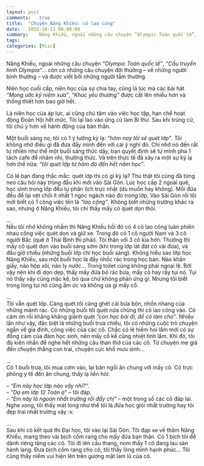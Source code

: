 ```yaml
---
layout: post
comments:   true
title:  "Chuyện Năng Khiếu: cô lao công"
date:   2015-10-11 00:00:00
summary:    Năng Khiếu, ngoài những câu chuyện “Olympic Toán quốc tế”, “Cầu truyền hình Olympia”... còn có những câu chuyện đời thường – về những người bình thường – và được viết bởi những người tầm thường.
tags:
categories: [Misc]
---
```


Năng Khiếu, ngoài những câu chuyện *“Olympic Toán quốc tế”*, *“Cầu truyền hình Olympia”*... còn có những câu chuyện đời thường – về những người bình thường – và được viết bởi những người tầm thường.

Niên học cuối cấp, niên học của sự chia tay, cũng là lúc mà các bài hát *“Mong ước kỷ niệm xưa”*, *“Khúc yêu thương”* được cất lên nhiều hơn và thống thiết hơn bao giờ hết.

Là niên học của áp lực, ai cũng chú tâm vào việc học tập, hạn chế hoạt động Đoàn Hội hết mức. Tôi lại lao vào ứng cử làm Bí thư. Sau khi trúng cử, tôi chú ý hơn về hành động của bản thân.

Một buổi sáng nọ, tôi có 1 ý tưởng kỳ lạ: *“hôm nay tôi sẽ quét lớp”*. Tôi không nhớ điều gì đã đưa đẩy mình đến với cái ý nghĩ đó. Chỉ nhớ nó đến rất tự nhiên như thể một buổi sáng thức dậy, bạn quyết định sẽ tự mình pha 1 tách cafe để nhâm nhi, thưởng thức. Và trên thực tế đã xảy ra một sự kỳ lạ hơn thế nữa: *“tôi quét lớp từ hôm đó đến hết năm học”*.

Có lẽ bạn đang thắc mắc: quét lớp thì có gì kỳ lạ? Thú thật tôi cũng đã từng neo câu hỏi này trong đầu khi mới vào Sài Gòn. Lúc học cấp 2 ngoài quê, học sinh trong lớp đều tự phân lịch trực nhật (dù muốn hay không). Mỗi đứa đều để lại vệt chổi ít nhất 1 ngóc ngách nào đó trong lớp. Vào Sài Gòn rồi tôi mới biết có 1 công việc tên là *“lao công”*. Không biết những trường khác ra sao, nhưng ở Năng Khiếu, tôi chỉ thấy mấy cô quét dọn thôi.

...<br>
Nếu tôi nhớ không nhầm thì Năng Khiếu hồi đó có 4 cô lao công luân phiên nhau công việc quét dọn và giữ xe. Trong đó có 1 cô người Nam và 3 cô người Bắc (quê ở Thái Bình thì phải). Tôi thân với 3 cô kia hơn.
Thường thì mấy cô quét dọn vào buổi sáng sớm (khi trong lớp lát đát có vài đứa), và đầu giờ chiều (những buổi lớp chỉ học buổi sáng). Không hiểu sao lớp học Năng Khiếu, sau một buổi học là đầy nhốc rác trong học bàn. Nào khăn giấy, nào hộp xôi, nào ly nước... Trong toilet cũng không phải ngoại lệ. Bởi vậy nên khi đi dọn dẹp, thấy mấy đứa bỏ rác bừa, mấy cô hay rầy tụi nó. Tụi nó thấy vậy cũng mặc kệ, bỏ qua chứ không phản ứng gì. Nhưng tôi biết trong lòng tụi nó cũng ấm ức và không ưa gì mấy cổ.

...<br>
Tôi vẫn quét lớp. Càng quét tôi càng ghét cái bừa bộn, nhổn nhang của những mảnh rác. Có những buổi tôi quét nửa chừng thì cô lao công vào. Cô cảm ơn rồi khăng khăng giành quét *“con học bài đi, để cô làm cho”*. Nhiều lần như vậy, đặc biệt là những buổi trưa chiều, tôi có những cuộc trò chuyện ngắn về gia đình, công việc của các cô. Chắc có lẽ hiếm hoi lắm mới có sự đồng cảm của đám học sinh, nên mấy cổ kể cũng nhiệt tình lắm. Khi đó, tôi đủ kiên nhẫn để nghe hết những câu than thở của các cô. Từ chuyện mẹ già đến chuyện thằng con trai, chuyện cực khổ mưu sinh...

...<br>
Có 1 buổi trưa, tôi mua cơm vào, lại bàn ngồi ăn chung với mấy cô. Cô trực phòng y tế đến ăn chung, thấy lạ liền hỏi:

– *“Em này học lớp nào vậy nhỉ?”*.<br>
– *“Dạ em lớp 12 Toán ạ”* – tôi đáp.<br>
– *“Em này là ngoan nhất trường rồi đấy chị”* – một trong số các cô đáp lại. Nghe xong, tôi thấy mát lòng như thể tôi là đứa học giỏi nhất trường hay tôi đẹp trai nhất trường vậy :v.

...<br>
Sau khi có kết quả thi Đại học, tôi vào lại Sài Gòn. Tôi đạp xe về thăm Năng Khiếu, mang theo vài bịch cốm rang cho mấy đứa bạn thân. Có 1 bịch tôi để dành riêng tặng các cô. Tôi đi lên cầu thang, nom thấy 1 cô đang lau sàn hành lang. Đưa bịch cốm rang cho cô, tôi thấy lòng mình hạnh phúc... Tôi cũng thấy niềm vui hiện lên trên gương mặt lam lũ của cô.